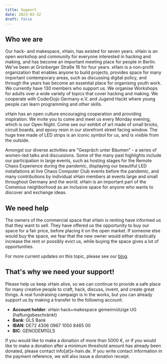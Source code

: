 ```yaml
---
title: Support
date: 2023-03-32
draft: false
---
```


## Who we are
Our hack- and makespace, xHain, has existed for seven years. xHain is an open workshop and community for everyone interested in hacking and making, and has become an important meeting place for people in Berlin. We've been at Grünberger Straße 16 for four years.
xHain is a non-profit organization that enables anyone to build projects, provides space for many important contemporary areas, such as discussing digital policy, and through the years has become an essential place for organising youth work.
We currently have 130 members who support us. We organise Workshops for adults over a wide variety of topics that cover hacking and making. We cooperate with CoderDojo Germany e.V. and Jugend Hackt where young people can learn programming and other skills.

xHain has an open culture encouraging cooperation and providing inspiration. We invite you to come and meet us every Monday evening, which is our Open Night. Come see our exhibit of art made of small bricks, circuit boards, and epoxy resin in our storefront street facing window. The huge tree made of LED strips is an iconic symbol for us, and is visible from the outside.

Amongst our diverse activities are "Gespräch unter Bäumen" - a series of women-led talks and discussions. Some of the many past highlights include our participation in large events, such as hosting stages for the Remote Chaos Experience during the pandemic, displaying our beautiful LED installations at live Chaos Computer Club events before the pandemic, and many contributions by individual xHain members at events large and small throughout Germany and the world. xHain is an important part of the Comenius neighborhood as an inclusive space for anyone who wants to discover and exchange ideas.

## We need help
The owners of the commercial space that xHain is renting have informed us that they want to sell. They have offered us the opportunity to buy our space for a fair price, before placing it on the open market. If someone else would buy the space, we fear that the new owner would either drastically increase the rent or possibly evict us, while buying the space gives a lot of opportunities.

For more current updates on this topic, please see our [blog](https://x-hain.de/en/blog/).


## That's why we need your support!
Please help us keep xHain alive, so we can continue to provide a safe place for many creative people to craft, hack, discuss, invent, and create great things. A real fundraising campaign is in the works, but you can already support us by making a transfer to the following account:

- **Account holder**: xHain hack+makespace gemeinnützige UG (haftungsbeschränkt)
- **Bank**: GLS Bank
- **IBAN**: DE72 4306 0967 1050 8465 00
- **BIC**: GENODEM1GLS

If you would like to make a donation of more than 5000 €, or if you would like to make a donation after a minimum threshold amount has already been donated, please contact info[at]x-hain.de.
If you write contact information in the payment reference, we will also issue a donation receipt.
